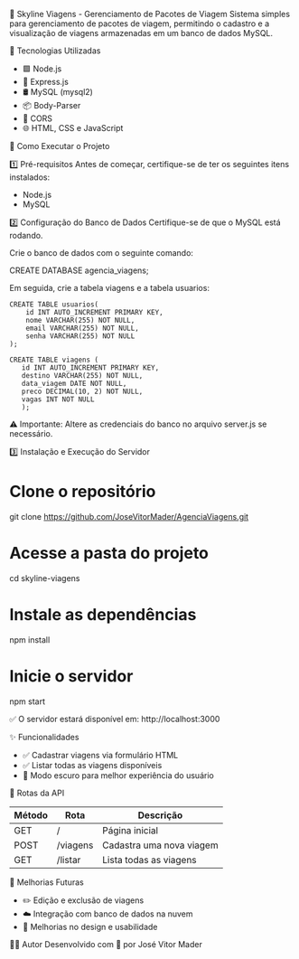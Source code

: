 
🌆 Skyline Viagens - Gerenciamento de Pacotes de Viagem
Sistema simples para gerenciamento de pacotes de viagem, permitindo o cadastro e a visualização de viagens armazenadas em um banco de dados MySQL.

📌 Tecnologias Utilizadas
- 🟩 Node.js
- 🚀 Express.js
- 🛢️ MySQL (mysql2)
- 📦 Body-Parser
- 🔄 CORS
- 🌐 HTML, CSS e JavaScript

🚀 Como Executar o Projeto

1️⃣ Pré-requisitos
Antes de começar, certifique-se de ter os seguintes itens instalados:
- Node.js
- MySQL

2️⃣ Configuração do Banco de Dados
Certifique-se de que o MySQL está rodando.

Crie o banco de dados com o seguinte comando:

CREATE DATABASE agencia_viagens;

Em seguida, crie a tabela viagens  e a tabela usuarios:



	CREATE TABLE usuarios(
		id INT AUTO_INCREMENT PRIMARY KEY,
		nome VARCHAR(255) NOT NULL,
        email VARCHAR(255) NOT NULL,
        senha VARCHAR(255) NOT NULL
	);
 
    CREATE TABLE viagens (
       id INT AUTO_INCREMENT PRIMARY KEY,
       destino VARCHAR(255) NOT NULL,
       data_viagem DATE NOT NULL,
       preco DECIMAL(10, 2) NOT NULL,
       vagas INT NOT NULL
       );
   

⚠️ Importante: Altere as credenciais do banco no arquivo server.js se necessário.

3️⃣ Instalação e Execução do Servidor

# Clone o repositório
git clone https://github.com/JoseVitorMader/AgenciaViagens.git

# Acesse a pasta do projeto
cd skyline-viagens

# Instale as dependências
npm install

# Inicie o servidor
npm start

✅ O servidor estará disponível em: http://localhost:3000

✨ Funcionalidades
- ✅ Cadastrar viagens via formulário HTML
- ✅ Listar todas as viagens disponíveis
- 🌙 Modo escuro para melhor experiência do usuário

📡 Rotas da API

| Método | Rota       | Descrição                  |
|--------|------------|----------------------------|
| GET    | /          | Página inicial             |
| POST   | /viagens   | Cadastra uma nova viagem   |
| GET    | /listar    | Lista todas as viagens     |

🚧 Melhorias Futuras
- ✏️ Edição e exclusão de viagens
- ☁️ Integração com banco de dados na nuvem
- 🎨 Melhorias no design e usabilidade

👨‍💻 Autor
Desenvolvido com 💙 por José Vitor Mader


